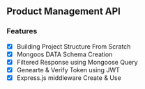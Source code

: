 ## Product Management API

### Features

- [x] Building Project Structure From Scratch
- [x] Mongoos DATA Schema Creation
- [x] Filtered Response using Mongoose Query
- [x] Genearte & Verify Token using JWT
- [x] Express.js middleware Create & Use
